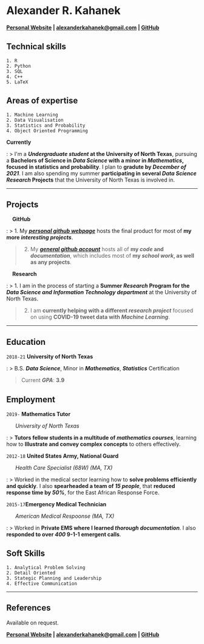 # Alexander R. Kahanek
__<a href="https://alexander-kahanek.github.io">Personal Website</a>
|
<a href="mailto:alexanderkahanek@gmail.com">alexanderkahanek@gmail.com</a>
|
<a href="https://github.com/alexander-kahanek">GitHub</a>__


## __Technical skills__
```
1. R
2. Python
3. SQL
4. C++
5. LaTeX
```


## __Areas of expertise__
```
1. Machine Learning
2. Data Visualisation
3. Statistics and Probability
4. Object Oriented Programming
```

__Currently__

: > I'm a __*Undergraduate student* at the University of North Texas__, pursuing a __Bachelors of Science in *Data Science* with a minor in *Mathematics*, focused in statistics and probability__. I plan to __gradute by *December of 2021*__. I am also spending my summer __participating in several *Data Science Research* Projects__ that the University of North Texas is involved in.


-----------------
## __Projects__

&nbsp; &nbsp; __GitHub__

: > 1. My __*[personal github webpage](https://alexander-kahanek.github.io/project)*__ hosts the final product for most of __my more *interesting projects*__.
> 
> 2. My __*[general github account](https://github.com/alexander-kahanek)*__ hosts all of __my *code* and *documentation*__, which includes most of __my *school work*, as well as any projects__.

&nbsp; &nbsp; __Research__

: > 1. I am in the process of starting a __Summer *Research* Program for the *Data Science and Information Technology department*__ at the University of North Texas.
> 
> 2. I am __currently helping with a different *research project*__ focused on using __COVID-19 tweet data with *Machine Learning*__.


----------------
## __Education__

`2018-21` __University of North Texas__

: > B.S. __*Data Science*__, Minor in __*Mathematics*__, __*Statistics*__ Certification
> 
> Current __*GPA*__: __3.9__

## __Employment__

`2019-` __Mathematics Tutor__ 

&nbsp; &nbsp; &nbsp; *University of North Texas*

: > __Tutors fellow students in a multitude of *mathematics courses*__, learning how to __Illustrate and convey complex concepts__ to others effectively. 


`2012-18` __United States Army, National Guard__

&nbsp; &nbsp; &nbsp; *Health Care Specialist (68W) (MA, TX)*

: > Worked in the medical sector learning how to __solve problems efficiently and quickly__. I also __spearheaded a team of *15 people*__, that __reduced response time by *50%*__, for the East African Response Force.


`2015-17`__Emergency Medical Technician__

&nbsp; &nbsp; &nbsp; *American Medical Respoonse (MA, TX)*

: > Worked in __Private EMS where I learned *thorough documentation*__. I also __responded to over *400* 9-1-1 emergent calls__.


## __Soft Skills__
```
1. Analytical Problem Solving
2. Detail Oriented
3. Stategic Planning and Leadership
4. Effective Communication
```

-----------------
## __References__

Available on request.

__<a href="https://alexander-kahanek.github.io">Personal Website</a>
|
<a href="mailto:alexanderkahanek@gmail.com">alexanderkahanek@gmail.com</a>
|
<a href="https://github.com/alexander-kahanek">GitHub</a>__